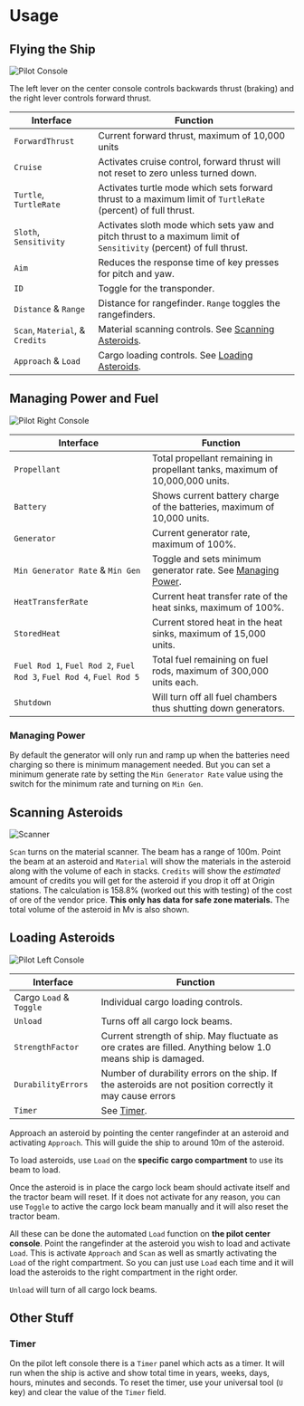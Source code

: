 # Usage

## Flying the Ship

![Pilot Console](https://github.com/EGO-Tech/starbase-ships/raw/main/hexxer/images/pilot_center_console.jpg)

The left lever on the center console controls backwards thrust (braking) and the right lever controls forward thrust.

<nord-table style="max-width: 1200px">

| Interface | Function |
|---|---|
| `ForwardThrust` | Current forward thrust, maximum of 10,000 units |
| `Cruise` | Activates cruise control, forward thrust will not reset to zero unless turned down. |
| `Turtle`, `TurtleRate` | Activates turtle mode which sets forward thrust to a maximum limit of `TurtleRate` (percent) of full thrust. |
| `Sloth`, `Sensitivity` | Activates sloth mode which sets yaw and pitch thrust to a maximum limit of `Sensitivity` (percent) of full thrust. |
| `Aim` | Reduces the response time of key presses for pitch and yaw. |
| `ID` | Toggle for the transponder. |
| `Distance` & `Range` | Distance for rangefinder. `Range` toggles the rangefinders.|
| `Scan`, `Material`, & `Credits` | Material scanning controls. See [Scanning Asteroids](#scanning-asteroids). |
| `Approach` & `Load` | Cargo loading controls. See [Loading Asteroids](#loading-asteroids). |

</nord-table>

## Managing Power and Fuel

![Pilot Right Console](https://github.com/EGO-Tech/starbase-ships/raw/main/hexxer/images/pilot_right_console.jpg)

<nord-table style="max-width: 1200px">

| Interface | Function |
|---|---|
| `Propellant` | Total propellant remaining in propellant tanks, maximum of 10,000,000 units. |
| `Battery` | Shows current battery charge of the batteries, maximum of 10,000 units. |
| `Generator` | Current generator rate, maximum of 100%. |
| `Min Generator Rate` & `Min Gen` | Toggle and sets minimum generator rate. See [Managing Power](#managing-power). |
| `HeatTransferRate` | Current heat transfer rate of the heat sinks, maximum of 100%. |
| `StoredHeat` | Current stored heat in the heat sinks, maximum of 15,000 units. |
| `Fuel Rod 1`, `Fuel Rod 2`, `Fuel Rod 3`, `Fuel Rod 4`, `Fuel Rod 5` | Total fuel remaining on fuel rods, maximum of 300,000 units each. |
| `Shutdown` | Will turn off all fuel chambers thus shutting down generators. |

</nord-table>

### Managing Power

By default the generator will only run and ramp up when the batteries need charging so there is minimum management needed. But you can set a minimum generate rate by setting the `Min Generator Rate` value using the switch for the minimum rate and turning on `Min Gen`.

## Scanning Asteroids

![Scanner](https://github.com/EGO-Tech/starbase-ships/raw/main/hexxer/images/scanner.jpg)

`Scan` turns on the material scanner. The beam has a range of 100m.
Point the beam at an asteroid and `Material` will show the materials in the asteroid along with the volume of each in stacks.
`Credits` will show the _estimated_ amount of credits you will get for the asteroid if you drop it off at Origin stations.
The calculation is 158.8% (worked out this with testing) of the cost of ore of the vendor price. **This only has data for safe zone materials.** The total volume of the asteroid in Mv is also shown.

## Loading Asteroids

![Pilot Left Console](https://github.com/EGO-Tech/starbase-ships/raw/main/hexxer/images/pilot_left_console.jpg)

<nord-table style="max-width: 1200px">

| Interface | Function |
|---|---|
| Cargo `Load` & `Toggle` | Individual cargo loading controls. |
| `Unload` | Turns off all cargo lock beams. |
| `StrengthFactor` | Current strength of ship. May fluctuate as ore crates are filled. Anything below 1.0 means ship is damaged. |
| `DurabilityErrors` | Number of durability errors on the ship. If the asteroids are not position correctly it may cause errors |
| `Timer` | See [Timer](#timer). |

</nord-table>

Approach an asteroid by pointing the center rangefinder at an asteroid and activating `Approach`. This will guide the ship to around 10m of the asteroid.

To load asteroids, use `Load` on the **specific cargo compartment** to use its beam to load.

Once the asteroid is in place the cargo lock beam should activate itself and the tractor beam will reset. If it does not activate for any reason, you can use `Toggle` to active the cargo lock beam manually and it will also reset the tractor beam.

All these can be done the automated `Load` function on **the pilot center console**. Point the rangefinder at the asteroid you wish to load and activate `Load`. This is activate `Approach` and `Scan` as well as smartly activating the `Load` of the right compartment. So you can just use `Load` each time and it will load the asteroids to the right compartment in the right order.

`Unload` will turn of all cargo lock beams.

## Other Stuff

### Timer

On the pilot left console there is a `Timer` panel which acts as a timer. It will run when the ship is active and show total time in years, weeks, days, hours, minutes and seconds. To reset the timer, use your universal tool (`U` key) and clear the value of the `Timer` field.
